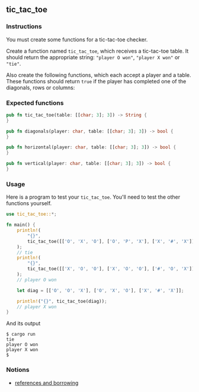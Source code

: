## tic_tac_toe

### Instructions

You must create some functions for a tic-tac-toe checker.

Create a function named `tic_tac_toe`, which receives a tic-tac-toe table. It should return the appropriate string: `"player O won"`, `"player X won"` or `"tie"`.

Also create the following functions, which each accept a player and a table. These functions should return `true` if the player has completed one of the diagonals, rows or columns:

### Expected functions

```rust
pub fn tic_tac_toe(table: [[char; 3]; 3]) -> String {
}

pub fn diagonals(player: char, table: [[char; 3]; 3]) -> bool {
}

pub fn horizontal(player: char, table: [[char; 3]; 3]) -> bool {
}

pub fn vertical(player: char, table: [[char; 3]; 3]) -> bool {
}
```

### Usage

Here is a program to test your `tic_tac_toe`. You'll need to test the other functions yourself.

```rust
use tic_tac_toe::*;

fn main() {
    println!(
        "{}",
        tic_tac_toe([['O', 'X', 'O'], ['O', 'P', 'X'], ['X', '#', 'X']])
    );
    // tie
    println!(
        "{}",
        tic_tac_toe([['X', 'O', 'O'], ['X', 'O', 'O'], ['#', 'O', 'X']])
    );
    // player O won

    let diag = [['O', 'O', 'X'], ['O', 'X', 'O'], ['X', '#', 'X']];

    println!("{}", tic_tac_toe(diag));
    // player X won
}
```

And its output

```console
$ cargo run
tie
player O won
player X won
$
```

### Notions

- [references and borrowing](https://doc.rust-lang.org/book/ch04-02-references-and-borrowing.html)
